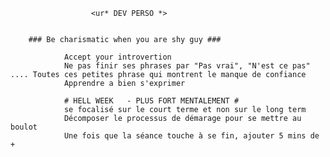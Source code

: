 					  <ur* DEV PERSO *>
										

        ### Be charismatic when you are shy guy ###
        
                Accept your introvertion
                Ne pas finir ses phrases par "Pas vrai", "N'est ce pas" .... Toutes ces petites phrase qui montrent le manque de confiance 
                Apprendre a bien s'exprimer
                
                # HELL WEEK   - PLUS FORT MENTALEMENT #
                se focalisé sur le court terme et non sur le long term
                Décomposer le processus de démarage pour se mettre au boulot
                Une fois que la séance touche à se fin, ajouter 5 mins de +
                
                
